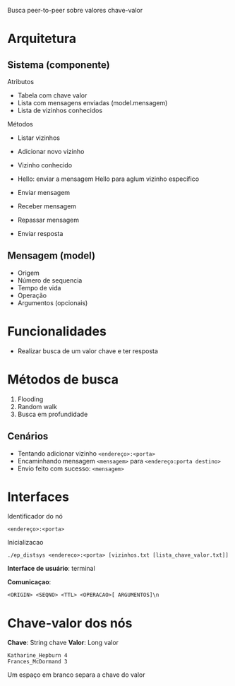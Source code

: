 Busca peer-to-peer sobre valores chave-valor

# Arquitetura

## Sistema (componente)

Atributos

- Tabela com chave valor
- Lista com mensagens enviadas (model.mensagem)
- Lista de vizinhos conhecidos

Métodos

- Listar vizinhos
- Adicionar novo vizinho
- Vizinho conhecido

- Hello: enviar a mensagem Hello para aglum vizinho específico
- Enviar mensagem
- Receber mensagem
- Repassar mensagem
- Enviar resposta

## Mensagem (model)

- Origem
- Número de sequencia 
- Tempo de vida
- Operação
- Argumentos (opcionais)



# Funcionalidades

- Realizar busca de um valor chave e ter resposta



# Métodos de busca

1. Flooding
2. Random walk
3. Busca em profundidade

## Cenários

- Tentando adicionar vizinho `<endereço>:<porta>`
- Encaminhando mensagem `<mensagem>` para `<endereço:porta destino>`
- Envio feito com sucesso: `<mensagem>`


# Interfaces

Identificador do nó

```
<endereço>:<porta>
```

Inicializacao

```
./ep_distsys <endereco>:<porta> [vizinhos.txt [lista_chave_valor.txt]]
```

**Interface de usuário**: terminal

**Comunicaçao**:
````
<ORIGIN> <SEQNO> <TTL> <OPERACAO>[ ARGUMENTOS]\n
````



# Chave-valor dos nós

**Chave**: String chave
**Valor**: Long valor

````
Katharine_Hepburn 4
Frances_McDormand 3
````

Um espaço em branco separa a chave do valor

